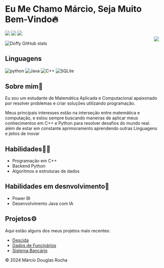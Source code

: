 # Eu Me Chamo Márcio, Seja Muito Bem-Vindo🔥
<div>
  <a href="https://www.linkedin.com/in/m%C3%A1rcio-douglas-rocha-5414b41ba/" target="_blank"><img src="https://img.shields.io/badge/-LinkedIn-%230077B5?style=for-the-badge&logo=linkedin&logoColor=white" target="_blank"></a> 
   <a href="https://instagram.com/douglazz_rocha/" target="_blank"><img src="https://img.shields.io/badge/-Instagram-%23E4405F?style=for-the-badge&logo=instagram&logoColor=white" target="_blank"></a>
  <a href = "mailto:marciodouglasr33@gmail.com"><img src="https://img.shields.io/badge/-Gmail-%23333?style=for-the-badge&logo=gmail&logoColor=white" target="_blank"></a>
 
</div>
   <img
      align="right"
      src="https://github-readme-stats.vercel.app/api/top-langs/?username=doffyrocha&layout=compact&langs_count=10&theme=radical&pt"
    />
  </a>
 </p>

![Doffy GitHub stats](https://github-readme-stats.vercel.app/api?username=doffyrocha&show_icons=true&theme=radical&count_private=true)
## Linguagens  
<div style="display: inline_block">
  <img align="center" alt="python" src="https://img.shields.io/badge/Python-green?style=for-the-badge&logo=python" / 
       <div style="display: inline_block">
  <img align="center" alt="Java" src="https://img.shields.io/badge/Java-ED8B00?style=for-the-badge&logo=openjdk&logoColor=white" / 
<div style="display: inline_block">
  <img align="center" alt="C++" src="https://img.shields.io/badge/C%2B%2B-00599C?style=for-the-badge&logo=c%2B%2B&logoColor=white" / 
  <div style="display: inline_block">
  <img align="center" alt="SQLite" src="https://img.shields.io/badge/SQLite-07405E?style=for-the-badge&logo=sqlite&logoColor=white" / 
    <nav>
    <section id="sobre">
       <h2>Sobre mim🥇</h2>
        <p>Eu sou um estudante de Matemática Aplicada e Computacional apaixonado por resolver problemas e criar soluções utilizando programação.</p>
        <p>Meus principais interesses estão na interseção entre matemática e computação, e estou sempre buscando maneiras de aplicar meus conhecimentos em C++ e Python para resolver desafios do mundo real. além de estar em constante aprimoramento aprendendo outras Linguagens e jeitos de inovar</p>
    </section>
    <section id="habilidades">
        <h2>Habilidades💪🏼</h2>
        <ul>
            <li>Programação em C++</li>
            <li>Backend Python</li>
            <li>Algoritmos e estruturas de dados</li>
           </ul>
    </section>
         <h2>Habilidades em desnvolvimento🦾</h2> 
         <ul>
             <li>Power BI</li>
             <li>Desenvolvimento Java com IA</li>
           </ul>
    </section>
    <section id="projetos">
        <h2>Projetos⚙️</h2>
        <p>Aqui estão alguns dos meus projetos mais recentes:</p>
        <ul>
            <li><a href="https://github.com/doffyrocha/Descida.git">Descida</a></li>
            <li><a href="https://github.com/doffyrocha/Banco-de-Funcionarios.git">Dados de Funcinários</a></li>
            <li><a href="https://github.com/doffyrocha/Sistema-Bancario.git">Sistema Bancário</a></li>
        </ul>
    <footer>
        <p>© 2024 Márcio Douglas Rocha</p>
    </footer>
</body>
</html>
